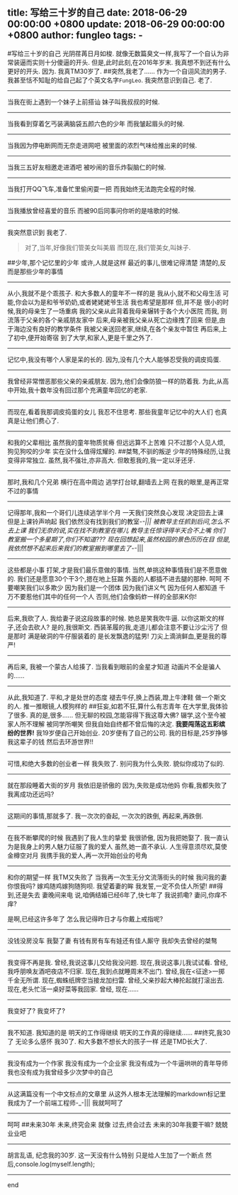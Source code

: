 title: 写给三十岁的自己
date: 2018-06-29 00:00:00 +0800
update: 2018-06-29 00:00:00 +0800
author: fungleo
tags:
    -
---

#写给三十岁的自己
光阴荏苒日月如梭.
就像无数篇臭文一样,我写了一个自认为非常装逼而实则十分傻逼的开头.
但是,此时此刻,在2016年岁末.
我真想不到还有什么更好的开头.
因为.
我真TM30岁了.
##突然,我老了......
作为一个自诩风流的男子.
我甚至恬不知耻的给自己起了个英文名字`FungLeo`.
我突然意识到自己.
老了.
- - -
当我在街上遇到一个妹子上前搭讪
妹子叫我叔叔的时候.
- - -
当我看到穿着乞丐装满脑袋五颜六色的少年
而我皱起眉头的时候.
- - -
当我因为停电断网而无奈走进网吧
被里面的浓烈气味给推出来的时候.
- - -
当我三五好友相邀走进酒吧
被吵闹的音乐炸裂脑仁的时候.
- - -
当我打开QQ飞车,准备忙里偷闲耍一把
而我始终无法跑完全程的时候.
- - -
当我播放曾经喜爱的音乐
而被90后同事问你听的是啥歌的时候.
- - -
我突然意识到
我老了.

>对了,当年,好像我们管美女叫美眉
>而现在,我们管美女,叫妹子.

##少年,那个记忆里的少年
或许,人就是这样
最近的事儿,很难记得清楚
清楚的,反而是那些少年的事情
- - -
从小,我就不是个乖孩子.
和大多数人的童年不一样的是
我从小,就不和父母生活
可能,你会以为是和爷爷奶奶,或者姥姥姥爷生活
我也希望是那样
但,并不是
很小的时候,我的母亲生了一场重病
我的父亲从此背着我母亲辗转于各个大小医院
而我,
则流落于父亲的各个亲戚朋友家中
后来,母亲被我父亲从死亡边缘拽了回来
但是,由于海边没有良好的教学条件
我被父亲送回老家,继续,在各个亲友中暂住
再后来,上了初中,便开始寄宿
到了大学,和家人,更是千里之外了.
- - -
记忆中,我没有哪个人家是呆的长的.
因为,没有几个大人能够忍受我的调皮捣蛋.
- - -
我曾经非常憎恶那些父亲的亲戚朋友.
因为,他们会像防狼一样的防着我.
为此,从高中开始,我十数年没有回过那个充满童年回忆的老家.
- - -
而现在,看着我那调皮捣蛋的女儿
我忍不住思考.
那些我童年记忆中的大人们
也真真是让他们费心了.
- - -
和我的父辈相比
虽然我的童年物质贫瘠
但远远算不上苦难
只不过那个人见人烦,狗见狗咬的少年
实在没什么值得炫耀的.
##桀骜,不驯的叛逆
少年的特殊经历,让我变得非常独立.
虽然,我不强壮,亦非高大.
但敢惹我的,我一定以牙还牙.
- - -
那时,我和几个兄弟
横行在高中周边
逃学打台球,翻墙去上网
在我的眼里,是再正常不过的事情
- - -
记得那年,我和一个哥们儿连续逃学半个月
一天我们突然良心发现
决定回去上课
但是上课铃声响起
我们依然没有找到我们的教室-_-|||
被教导主任抓到后问,怎么不去上课
我们无奈的说,实在找不到教室在哪儿
教导主任惊讶得半天合不上嘴
你们教室搬一个多星期了,你们不知道???
现在回想起来,虽然校园的景色历历在目
但是,我依然想不起来后来我们的教室搬到哪里去了-_-|||
- - -
这些都是小事
打架,才是我们最乐意做的事情.
当然,单挑这种事情我们是不愿意做的.
我们还是愿意30个干3个,摁在地上狂踹
外面的人都插不进去腿的那种.
呵呵
不要嘲笑我们以多欺少
因为我们是一个团体
因为我们讲义气
因为任何人都知道
千万不要惹他们其中的任何一个人
否则,他们会像蚂蚱一样的全部来K你!
- - -
后来,我砍了人.
我给妻子说这段故事的时候.
她总是笑我吹牛逼.
以你这斯文的样子,还会去砍人?
是的,我很斯文.
西装革履的我,走道儿都会注意不要让沙尘污了
但是那时
满是破洞的牛仔服装着的
是长发飘逸的猛男!
刀尖上滴淌鲜血,更是我的尊严!
- - -
再后来,
我被一个蒙古人给揍了.
当我看到眼前的金星才知道
动画片不全是骗人的......
- - -
从此,我知道了.
平和,才是处世的态度
褪去牛仔,换上西装,蹬上牛津鞋
做一个斯文的人.
推一推眼镜,人模狗样的
##狂妄,如若不狂,算什么有志青年
在大学里,我体验了很多.
真的是,很多......
但无聊的校园,怎能容得下我这尊大佛?
辍学,这个至今被家人所不理解
被同学所嘲笑
但我自始自终都不曾后悔的决定.
**我要闯荡这五彩缤纷的世界!**
我19岁便自己开始创业.
20岁便有了自己的公司.
我的目标是,25岁挣够我这辈子的钱
然后去环游世界!!
- - -
可惜,和绝大多数的创业者一样
我失败了.
别问我为什么失败.
貌似你成功了似的.
- - -
就在那段睡着大街的岁月
我依旧是骄傲的
因为,失败是成功他妈
你看,我都失败了
我离成功还远吗?
- - -
这期间的事情,那就多了.
我一次次的奋起,
一次次的跌倒,
再起来,再跌倒.
- - -
在我不断攀爬的时候
我遇到了我人生的挚爱
我很骄傲,
因为我把她娶了.
我一直认为是我身上的男人魅力征服了我的爱人
虽然,她一直不承认.
人生得意须尽欢,莫使金樽空对月
我携手我的爱人,再一次开始创业的号角
- - -
和你的期望一样
我TM又失败了
当我再一次生无分文流落街头的时候
我问我的妻
你恨我吗?
嫁鸡随鸡嫁狗随狗呗.
我望着妻的眸
我发誓,一定不负佳人所望!
##得到,还是失去
妻晚间来电
说,咱俩结婚已经6年了,快七年了
我说抓嘞?
妻问,你痒不痒?

是啊,已经这许多年了
怎么我记得昨日才与你戴上戒指呢?
- - -
没钱没房没车
我娶了妻
有钱有房有车有娃还有佳人厮守
我却失去曾经的桀骜
- - -
我变得不再是我.
曾经,我说这事儿交给我没问题.
现在,我说这事儿我试试看.
曾经,我呼朋唤友酒吧夜店不归家.
现在,我到点就睡周末不出门.
曾经,我在<征途>一掷千金无所谓.
现在,蜘蛛纸牌空当接龙加扫雷.
曾经,父亲抄起大棒抡起就打滚出去.
现在,老头忙活一桌好菜等我回家.
曾经,
现在......
- - -
我变好了?
我变坏了?
- - -
我不知道.
我知道的是
明天的工作得继续
明天的工作真的得继续......
##终究,我30了
无论多么感怀
我30了.
和大多数不想长大的孩子一样
还是TMD长大了.
- - -
我没有成为一个作家
我没有成为一个企业家
我没有成为一个牛逼哄哄的青年导师
我也没有成为我曾经多少次梦中的自己
- - -
从这满篇没有一个中文标点的文章里
从这外人根本无法理解的markdown标记里
我成为了一个前端工程师-_-|||
我就呵呵了
- - -
呵呵
##未来30年
未来,终究会来
就像
过去,终会过去
未来的30年我要干嘛?
兢兢业业吧
- - -
胡言乱语,
纪念我的30岁.
这一天没有什么特别
只是给人生加了一个断点
然后,console.log(myself.length);
- - -
end